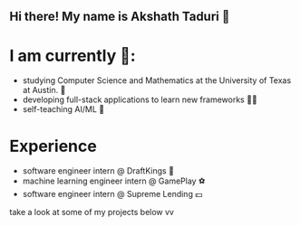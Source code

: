 ## Hi there! My name is Akshath Taduri 👋

# I am currently 📕:

- studying Computer Science and Mathematics at the University of Texas at Austin. 🤘
- developing full-stack applications to learn new frameworks 👨‍💻
- self-teaching AI/ML 🤖

# Experience

- software engineer intern @ DraftKings 👑
- machine learning engineer intern @ GamePlay ⚽
- software engineer intern @ Supreme Lending 💵


take a look at some of my projects below vv
<!--
**AkshathTaduri/AkshathTaduri** is a ✨ _special_ ✨ repository because its `README.md` (this file) appears on your GitHub profile.

Here are some ideas to get you started:

- 🔭 I’m currently working on ...
- 🌱 I’m currently learning ...
- 👯 I’m looking to collaborate on ...
- 🤔 I’m looking for help with ...
- 💬 Ask me about ...
- 📫 How to reach me: ...
- 😄 Pronouns: ...
- ⚡ Fun fact: ...
-->
